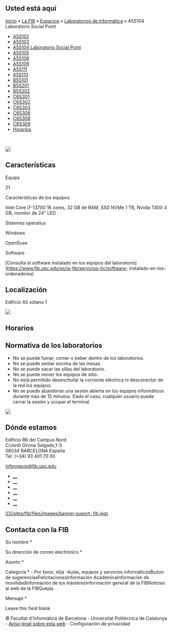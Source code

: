 ## Usted está aquí

[Inicio](/es) » [La FIB](/es/la-fib) » [Espacios](/es/la-fib/espacios) »
[Laboratorios de informática](/es/la-fib/espacios/laboratorios-de-informatica)
» A5S104 Laboratorio Social Point

  * [A5S102](/es/la-fib/espacios/laboratorios-de-informatica/a5s102)
  * [A5S103](/es/la-fib/espacios/laboratorios-de-informatica/a5s103)
  * [A5S104 Laboratorio Social Point](/es/la-fib/espacios/laboratorios-de-informatica/a5s104-laboratorio-social-point)
  * [A5S105](/es/la-fib/espacios/laboratorios-de-informatica/a5s105)
  * [A5S108](/es/la-fib/espacios/laboratorios-de-informatica/a5s108)
  * [A5S109](/es/la-fib/espacios/laboratorios-de-informatica/a5s109)
  * [A5S111](/es/la-fib/espacios/laboratorios-de-informatica/a5s111)
  * [A5S113](/es/la-fib/espacios/laboratorios-de-informatica/a5s113)
  * [B5S101](/es/la-fib/espacios/laboratorios-de-informatica/b5s101)
  * [B5S201](/es/la-fib/espacios/laboratorios-de-informatica/b5s201)
  * [B5S202](/es/la-fib/espacios/laboratorios-de-informatica/b5s202)
  * [C6S301](/es/la-fib/espacios/laboratorios-de-informatica/c6s301)
  * [C6S302](/es/la-fib/espacios/laboratorios-de-informatica/c6s302)
  * [C6S303](/es/la-fib/espacios/laboratorios-de-informatica/c6s303)
  * [C6S306](/es/la-fib/espacios/laboratorios-de-informatica/c6s306)
  * [C6S308](/es/la-fib/espacios/laboratorios-de-informatica/c6s308)
  * [C6S309](/es/la-fib/espacios/laboratorios-de-informatica/c6s309)
  * [Horarios](/es/la-fib/espacios/laboratorios-de-informatica/horarios)

﻿

![](https://www.fib.upc.edu/sites/fib/files/images/fib/espais/a5s104_panoramica.jpg)

## Características

Equips

21

Características de los equipos

Intel Core i7-13700 16 cores, 32 GB de RAM, SSD NVMe 1 TB, Nvidia T400 4 GB,
monitor de 24" LED

Sistemes operatius

Windows

OpenSuse

Software

[Consulta el software instalado en los equipos del
laboratorio](https://www.fib.upc.edu/es/la-fib/servicios-tic/software-
instalado-en-los-ordenadores)

## Localización

Edificio A5 sótano 1

![](https://api.fib.upc.edu/v2/laboratoris/A5S104/mapa.png?client_id=77qvbbQqni4TcEUsWvUCKOG1XU7Hr0EfIs4pacRz)

## Horarios

## Normativa de los laboratorios

  * No se puede fumar, comer o beber dentro de los laboratorios.
  * No se puede sentar encima de las mesas.
  * No se puede sacar las sillas del laboratorio.
  * No se puede mover los equipos de sitio.
  * No está permitido desenchufar la corriente eléctrica ni desconectar de la red los equipos.
  * No se puede abandonar una sesión abierta en los equipos informáticos durante más de 15 minutos. Dado el caso, cualquier usuario puede cerrar la sesión y ocupar el terminal.

![](/sites/fib/files/images/fib/espais/labs-normativa-fib.png)

## Dónde estamos

Edificio B6 del Campus Nord  
C/Jordi Girona Salgado,1-3  
08034 BARCELONA España  
Tel: (+34) 93 401 70 00

[informacio@fib.upc.edu](mailto:informacio@fib.upc.edu)

  * [__](/es/noticies/rss.rss)
  * [__](https://www.facebook.com/fib.upc)
  * [__](https://twitter.com/fib_upc)
  * [__](https://www.flickr.com/photos/fib-upc/albums)
  * [__](https://www.youtube.com/user/mediafib)
  * [__](https://www.instagram.com/fib.upc/)

[![](/sites/fib/files/images/banner-suport-
fib.jpg)](http://suport.fib.upc.edu)

## Contacta con la FIB

Su nombre *

Su dirección de correo electrónico *

Asunto *

Categoría * \- Por favor, elija -Aulas, equipos y servicios informáticosBuzon
de sugerenciasFelicitacionesInformación AcadémicaInformación de
movilidadInformación de los másteresInformación general de la FIBNoticias al
web de la FIBQuejas

Mensaje *

Leave this field blank

© Facultat d'Informàtica de Barcelona - Universitat Politècnica de Catalunya -
[Avíso legal sobre esta web](/es/aviso-legal-sobre-esta-web) \- Configuración
de privacidad

